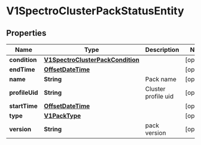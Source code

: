 # V1SpectroClusterPackStatusEntity

## Properties
Name | Type | Description | Notes
------------ | ------------- | ------------- | -------------
**condition** | [**V1SpectroClusterPackCondition**](V1SpectroClusterPackCondition.md) |  |  [optional]
**endTime** | [**OffsetDateTime**](OffsetDateTime.md) |  |  [optional]
**name** | **String** | Pack name |  [optional]
**profileUid** | **String** | Cluster profile uid |  [optional]
**startTime** | [**OffsetDateTime**](OffsetDateTime.md) |  |  [optional]
**type** | [**V1PackType**](V1PackType.md) |  |  [optional]
**version** | **String** | pack version |  [optional]
